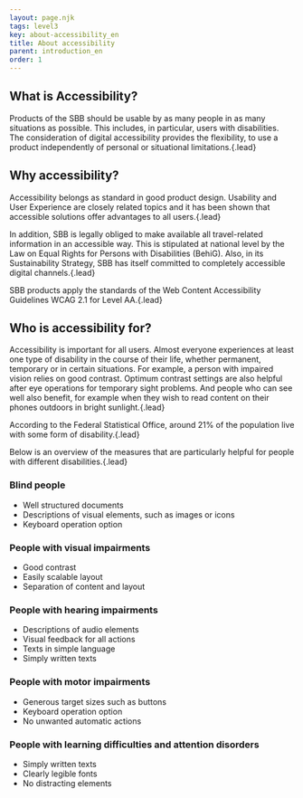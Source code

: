 ```yaml
---
layout: page.njk
tags: level3
key: about-accessibility_en
title: About accessibility
parent: introduction_en
order: 1
---
```


## What is Accessibility?
Products of the SBB should be usable by as many people in as many situations as possible. This includes, in particular, users with disabilities. The consideration of digital accessibility provides the flexibility, to use a product independently of personal or situational limitations.{.lead}

## Why accessibility?
Accessibility belongs as standard in good product design. Usability and User Experience are closely related topics and it has been shown that accessible solutions offer advantages to all users.{.lead}

In addition, SBB is legally obliged to make available all travel-related information in an accessible way. This is stipulated at national level by the <sbb-link variant="inline" type="button" target="_blank" href="https://de.wikipedia.org/wiki/Behindertengleichstellungsgesetz">Law on Equal Rights for Persons with Disabilities</sbb-link> (BehiG). Also, in its  <sbb-link variant="inline" type="button" target="_blank" href="https://company.sbb.ch/en/the-company/responsibility-society-environment/sustainability/commitment-sustainability.html">Sustainability Strategy</sbb-link>, SBB has itself committed to completely accessible digital channels.{.lead}

SBB products apply the standards of the Web Content Accessibility Guidelines  <sbb-link variant="inline" type="button" href="https://www.w3.org/TR/WCAG21">WCAG 2.1</sbb-link> for Level AA.{.lead}

## Who is accessibility for?
Accessibility is important for all users. Almost everyone experiences at least one type of disability in the course of their life, whether permanent, temporary or in certain situations. For example, a person with impaired vision relies on good contrast. Optimum contrast settings are also helpful after eye operations for temporary sight problems. And people who can see well also benefit, for example when they wish to read content on their phones outdoors in bright sunlight.{.lead}

According to the Federal Statistical Office, around <sbb-link variant="inline" type="button" target="_blank" href="https://www.bfs.admin.ch/bfs/en/home/statistics/economic-social-situation-population/equality-people-disabilities/disabilities.html">21% of the population</sbb-link> live with some form of disability.{.lead}

Below is an overview of the measures that are particularly helpful for people with different disabilities.{.lead}

### Blind people
* Well structured documents
* Descriptions of visual elements, such as images or icons
* Keyboard operation option 

### People with visual impairments
* Good contrast
* Easily scalable layout
* Separation of content and layout

### People with hearing impairments
* Descriptions of audio elements
* Visual feedback for all actions
* Texts in simple language
* Simply written texts

### People with motor impairments
* Generous target sizes such as buttons
* Keyboard operation option
* No unwanted automatic actions

### People with learning difficulties and attention disorders
* Simply written texts
* Clearly legible fonts
* No distracting elements



